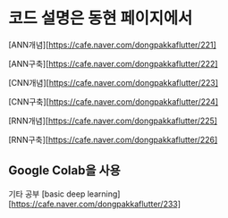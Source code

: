 # 코드 설명은 동현 페이지에서
[ANN개념][https://cafe.naver.com/dongpakkaflutter/221]

[ANN구축][https://cafe.naver.com/dongpakkaflutter/222]

[CNN개념][https://cafe.naver.com/dongpakkaflutter/223]

[CNN구축][https://cafe.naver.com/dongpakkaflutter/224]

[RNN개념][https://cafe.naver.com/dongpakkaflutter/225]

[RNN구축][https://cafe.naver.com/dongpakkaflutter/226]

## Google Colab을 사용

기타 공부
[basic deep learning][https://cafe.naver.com/dongpakkaflutter/233]
